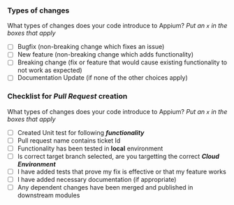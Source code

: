 ### Types of changes

What types of changes does your code introduce to Appium?
_Put an `x` in the boxes that apply_

- [ ] Bugfix (non-breaking change which fixes an issue)
- [ ] New feature (non-breaking change which adds functionality)
- [ ] Breaking change (fix or feature that would cause existing functionality to not work as expected)
- [ ] Documentation Update (if none of the other choices apply)

### Checklist for _Pull Request_ creation

What types of changes does your code introduce to Appium?
_Put an `x` in the boxes that apply_

- [ ] Created Unit test for following **_functionality_**
- [ ] Pull request name contains ticket Id
- [ ] Functionality has been tested in **local** environment
- [ ] Is correct target branch selected, are you targetting the correct **_Cloud Environment_**
- [ ] I have added tests that prove my fix is effective or that my feature works
- [ ] I have added necessary documentation (if appropriate)
- [ ] Any dependent changes have been merged and published in downstream modules